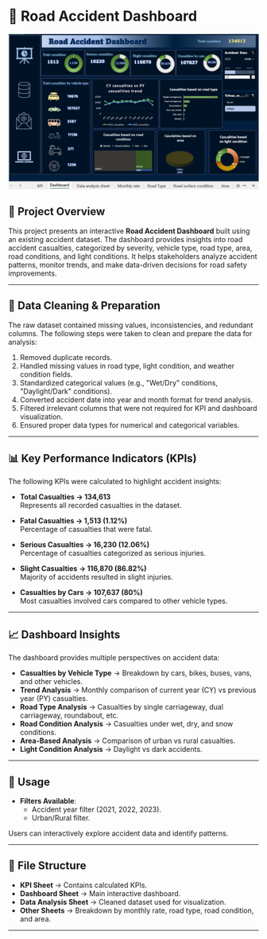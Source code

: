 # 🚦 Road Accident Dashboard  

![Road Accident Dashboard](accident%20dashboard.PNG)  

## 📌 Project Overview  
This project presents an interactive **Road Accident Dashboard** built using an existing accident dataset. The dashboard provides insights into road accident casualties, categorized by severity, vehicle type, road type, area, road conditions, and light conditions. It helps stakeholders analyze accident patterns, monitor trends, and make data-driven decisions for road safety improvements.  

---

## 🔧 Data Cleaning & Preparation  
The raw dataset contained missing values, inconsistencies, and redundant columns. The following steps were taken to clean and prepare the data for analysis:  

1. Removed duplicate records.  
2. Handled missing values in road type, light condition, and weather condition fields.  
3. Standardized categorical values (e.g., "Wet/Dry" conditions, "Daylight/Dark" conditions).  
4. Converted accident date into year and month format for trend analysis.  
5. Filtered irrelevant columns that were not required for KPI and dashboard visualization.  
6. Ensured proper data types for numerical and categorical variables.  

---

## 📊 Key Performance Indicators (KPIs)  
The following KPIs were calculated to highlight accident insights:  

- **Total Casualties → 134,613**  
  Represents all recorded casualties in the dataset.  

- **Fatal Casualties → 1,513 (1.12%)**  
  Percentage of casualties that were fatal.  

- **Serious Casualties → 16,230 (12.06%)**  
  Percentage of casualties categorized as serious injuries.  

- **Slight Casualties → 116,870 (86.82%)**  
  Majority of accidents resulted in slight injuries.  

- **Casualties by Cars → 107,637 (80%)**  
  Most casualties involved cars compared to other vehicle types.  

---

## 📈 Dashboard Insights  
The dashboard provides multiple perspectives on accident data:  

- **Casualties by Vehicle Type** → Breakdown by cars, bikes, buses, vans, and other vehicles.  
- **Trend Analysis** → Monthly comparison of current year (CY) vs previous year (PY) casualties.  
- **Road Type Analysis** → Casualties by single carriageway, dual carriageway, roundabout, etc.  
- **Road Condition Analysis** → Casualties under wet, dry, and snow conditions.  
- **Area-Based Analysis** → Comparison of urban vs rural casualties.  
- **Light Condition Analysis** → Daylight vs dark accidents.  

---

## 🚀 Usage  
- **Filters Available**:  
  - Accident year filter (2021, 2022, 2023).  
  - Urban/Rural filter.  

Users can interactively explore accident data and identify patterns.  

---

## 📂 File Structure  
- **KPI Sheet** → Contains calculated KPIs.  
- **Dashboard Sheet** → Main interactive dashboard.  
- **Data Analysis Sheet** → Cleaned dataset used for visualization.  
- **Other Sheets** → Breakdown by monthly rate, road type, road condition, and area.  

---
